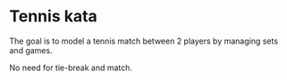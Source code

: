 # Tennis kata
The goal is to model a tennis match between 2 players by managing sets and games.

No need for tie-break and match.